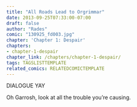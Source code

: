```yaml
---
title: "All Roads Lead to Orgrimmar"
date: 2013-09-25T07:33:00-07:00
draft: false
author: "Rades"
comic: "130925_fd003.jpg"
chapter: 'Chapter 1: Despair'
chapters:
- chapter-1-despair
chapter_link: /chapters/chapter-1-despair/
tags: TAGSLISTTEMPLATE
related_comics: RELATEDCOMICTEMPLATE
---
```


DIALOGUE YAY


Oh Garrosh, look at all the trouble you’re causing.


